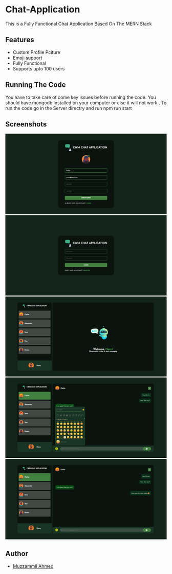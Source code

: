 # Chat-Application
This is a Fully Functional Chat Application Based On The MERN Stack
## Features

- Custom Profile Pciture
- Emoji support
- Fully Functional
- Supports upto 100 users

##  Running The Code
You have to take care of come key issues before running the code. You should have mongodb installed on your computer or else it will not work . To run the code go in the Server directry and run npm run start

## Screenshots
![Screenshot 2023-10-06 171751](https://github.com/muzz05/Chat-Application/blob/main/Screenshots/Screenshot%202023-10-06%20171751.png?raw=true)
![Screenshot 2023-10-06 171809](https://github.com/muzz05/Chat-Application/blob/main/Screenshots/Screenshot%202023-10-06%20171809.png?raw=true)
![Screenshot 2023-10-06 171912](https://github.com/muzz05/Chat-Application/blob/main/Screenshots/Screenshot%202023-10-06%20171912.png?raw=true)
![Screenshot 2023-10-06 172049](https://github.com/muzz05/Chat-Application/blob/main/Screenshots/Screenshot%202023-10-06%20172049.png?raw=true)
![Screenshot 2023-10-06 172117](https://github.com/muzz05/Chat-Application/blob/main/Screenshots/Screenshot%202023-10-06%20172117.png?raw=true)

## Author
- [Muzzammil Ahmed](https://github.com/muzz05)
